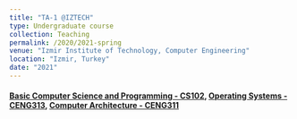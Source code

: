```yaml
---
title: "TA-1 @IZTECH"
type: Undergraduate course
collection: Teaching
permalink: /2020/2021-spring
venue: "Izmir Institute of Technology, Computer Engineering"
location: "Izmir, Turkey"
date: "2021"
---
```


#### [Basic Computer Science and Programming - CS102](https://chemistry.iyte.edu.tr/en/cs-102-2/), [Operating Systems - CENG313](https://ceng.iyte.edu.tr/courses/ceng-322/), [Computer Architecture - CENG311](https://ceng.iyte.edu.tr/courses/ceng-311/) 

